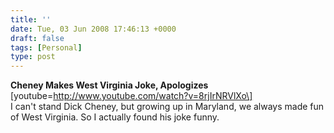 ```yaml
---
title: ''
date: Tue, 03 Jun 2008 17:46:13 +0000
draft: false
tags: [Personal]
type: post
---
```


**Cheney Makes West Virginia Joke, Apologizes** \[youtube=http://www.youtube.com/watch?v=8rjIrNRVlXo\]  
I can't stand Dick Cheney, but growing up in Maryland, we always made fun of West Virginia. So I actually found his joke funny.